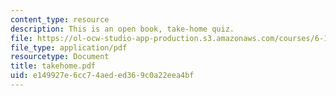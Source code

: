 ```yaml
---
content_type: resource
description: This is an open book, take-home quiz.
file: https://ol-ocw-studio-app-production.s3.amazonaws.com/courses/6-152j-micro-nano-processing-technology-fall-2005/e149927e6cc74aeded369c0a22eea4bf_takehome.pdf
file_type: application/pdf
resourcetype: Document
title: takehome.pdf
uid: e149927e-6cc7-4aed-ed36-9c0a22eea4bf
---
```

